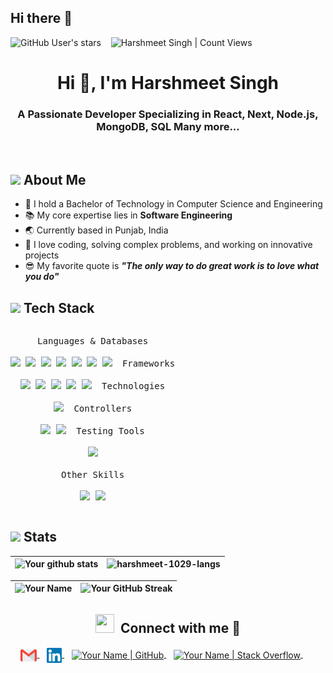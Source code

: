 ## Hi there 👋

<img alt="GitHub User's stars" src="https://img.shields.io/github/stars/harshmeet-1029?style=social"> &nbsp;&nbsp; 
<img alt="Harshmeet Singh | Count Views" src="https://en7651zhhra152k.m.pipedream.net" />

<div align="center">
  <h1 align="center">Hi 👋, I'm Harshmeet Singh</h1>
  <h3 align="center">A Passionate Developer Specializing in React, Next, Node.js, MongoDB, SQL Many more...</h3>
<br/>
</div>

## <img src="https://raw.githubusercontent.com/nixin72/nixin72/master/wave.gif" width="30px"></img> About Me

- :school: I hold a Bachelor of Technology in Computer Science and Engineering
- :books: My core expertise lies in **Software Engineering**
- :earth_asia: Currently based in Punjab, India
- :monocle_face: I love coding, solving complex problems, and working on innovative projects
- :sunglasses: My favorite quote is ***"The only way to do great work is to love what you do"***

## <img src="https://media2.giphy.com/media/QssGEmpkyEOhBCb7e1/giphy.gif?cid=ecf05e47a0n3gi1bfqntqmob8g9aid1oyj2wr3ds3mg700bl&rid=giphy.gif" width="30px"> Tech Stack

<p style="display: inline-block;" align="center">
  <kbd>
    <kbd>Languages & Databases</kbd>
    <br>
    <br>
    <img width="30px" src="https://cdn.jsdelivr.net/gh/devicons/devicon/icons/python/python-original.svg" /> 
    <img width="30px" src="https://cdn.jsdelivr.net/gh/devicons/devicon/icons/c/c-original.svg" /> 
    <img width="30px" src="https://cdn.jsdelivr.net/gh/devicons/devicon/icons/cplusplus/cplusplus-original.svg" /> 
    <img width="30px" src="https://cdn.jsdelivr.net/gh/devicons/devicon/icons/nodejs/nodejs-original.svg" /> 
    <img width="30px" src="https://cdn.jsdelivr.net/gh/devicons/devicon/icons/mysql/mysql-original.svg" /> 
    <img width="30px" src="https://cdn.jsdelivr.net/gh/devicons/devicon/icons/mongodb/mongodb-original.svg" />
    <img width="30px" src="https://cdn.jsdelivr.net/gh/devicons/devicon/icons/sass/sass-original.svg" />
  </kbd>
  &nbsp;
  <kbd>
    <kbd>Frameworks</kbd>
    <br>
    <br>
    <img width="30px" src="https://laravel.com/img/logomark.min.svg" />
    <img width="30px" src="https://cdn.jsdelivr.net/gh/devicons/devicon/icons/react/react-original.svg" />
    <img width="30px" src="https://cdn.jsdelivr.net/gh/devicons/devicon/icons/nextjs/nextjs-original-wordmark.svg" />
    <img width="30px" src="https://cdn.jsdelivr.net/gh/devicons/devicon/icons/express/express-original.svg" />
    <img width="30px" src="https://cdn.jsdelivr.net/gh/devicons/devicon/icons/flutter/flutter-original.svg" />
  </kbd>
  &nbsp;
  <kbd>
    <kbd>Technologies</kbd>
    <br>
    <br>
    <img width="30px" src="https://cdn.jsdelivr.net/gh/devicons/devicon/icons/socketio/socketio-original.svg" />
  </kbd>
  &nbsp;
  <kbd>
    <kbd>Controllers</kbd>
    <br>
    <br>
    <img width="30px" src="https://cdn.jsdelivr.net/gh/devicons/devicon/icons/arduino/arduino-original.svg" />
    <img width="30px" src="https://harsh-nextjs-demo-users-image.s3.ap-south-1.amazonaws.com/OIP-removebg-preview.png" />
  </kbd>
  &nbsp;
  <kbd>
    <kbd>Testing Tools</kbd>
    <br>
    <br>
    <img width="30px" src="https://www.cypress.io/_astro/navbar-brand.D87396b0.svg" />
  </kbd>
  <br>
  <br>
  <kbd>
    <kbd>Other Skills</kbd>
    <br>
    <br>
    <img width="30px" src="https://cdn.jsdelivr.net/gh/devicons/devicon/icons/git/git-original.svg" />
    <img width="30px" src="https://cdn.jsdelivr.net/gh/devicons/devicon/icons/github/github-original.svg" />
  </kbd>
</p>


## <img src="https://media0.giphy.com/media/cNZqrH5IzOG0xrlWks/giphy.gif?cid=ecf05e47map255q427en9uprqc1sb0unjq5k4fnqg5pmhhs4&rid=giphy.gif&ct=s" width="30px"> Stats
<div align="center">

| ![Your github stats](https://github-readme-stats.vercel.app/api?username=harshmeet-1029&show_icons=true&theme=tokyonight) | <img height="150em" src="https://github-readme-stats.vercel.app/api/top-langs/?username=harshmeet-1029&layout=compact&show_icon=true&theme=algolia" alt="harshmeet-1029-langs"/> |
| --- | --- |

| <img src="https://github-profile-trophy.vercel.app/?username=harshmeet-1029&layout=dracula&theme=dracula&column=4&row=1" alt="Your Name" /> | ![Your GitHub Streak](https://github-readme-streak-stats.herokuapp.com/?user=harshmeet-1029&theme=tokyonight) |
| --- | --- |

<h2 align="center"> 
  <img src="https://media.giphy.com/media/iY8CRBdQXODJSCERIr/giphy.gif" width="30" height="30" style="margin-right: 10px;">Connect with me 🤝 
</h2>

<p align="center">
  <a href="mailto:harshmeetsingh010@gmail.com" >
    <img align="center" alt="Your Name | Gmail" width="26px" src="https://github.com/SatYu26/SatYu26/blob/master/Assets/Gmail.svg" />
  </a> &nbsp;&nbsp;
  
  <a href="https://www.linkedin.com/in/harshmeet-singh-725525219/" target="_blank">
    <img align="center" alt="Your Name | Linkedin" width="24px" src="https://github.com/SatYu26/SatYu26/blob/master/Assets/Linkedin.svg" />
  </a> &nbsp;&nbsp;
  
  <a href="https://github.com/harshmeet-1029" target="_blank">
    <img align="center" alt="Your Name | GitHub" width="26px" src="https://upload.wikimedia.org/wikipedia/commons/thumb/a/ae/Github-desktop-logo-symbol.svg/1024px-Github-desktop-logo-symbol.svg.png" />
  </a> &nbsp;&nbsp;
  
  <a href="https://stackoverflow.com/users/12310916/harshmeet-singh" target="_blank">
    <img align="center" alt="Your Name | Stack Overflow" width="26px" src="https://img.icons8.com/external-tal-revivo-color-tal-revivo/40/000000/external-stack-overflow-is-a-question-and-answer-site-for-professional-logo-color-tal-revivo.png" />
  </a> &nbsp;&nbsp;
   &nbsp;&nbsp;
</p> 


<!--
**harshmeet-1029/harshmeet-1029** is a ✨ _special_ ✨ repository because its `README.md` (this file) appears on your GitHub profile.

Here are some ideas to get you started:

- 🔭 I’m currently working on ...
- 🌱 I’m currently learning ...
- 👯 I’m looking to collaborate on ...
- 🤔 I’m looking for help with ...
- 💬 Ask me about ...
- 📫 How to reach me: ...
- 😄 Pronouns: ...
- ⚡ Fun fact: ...
-->

